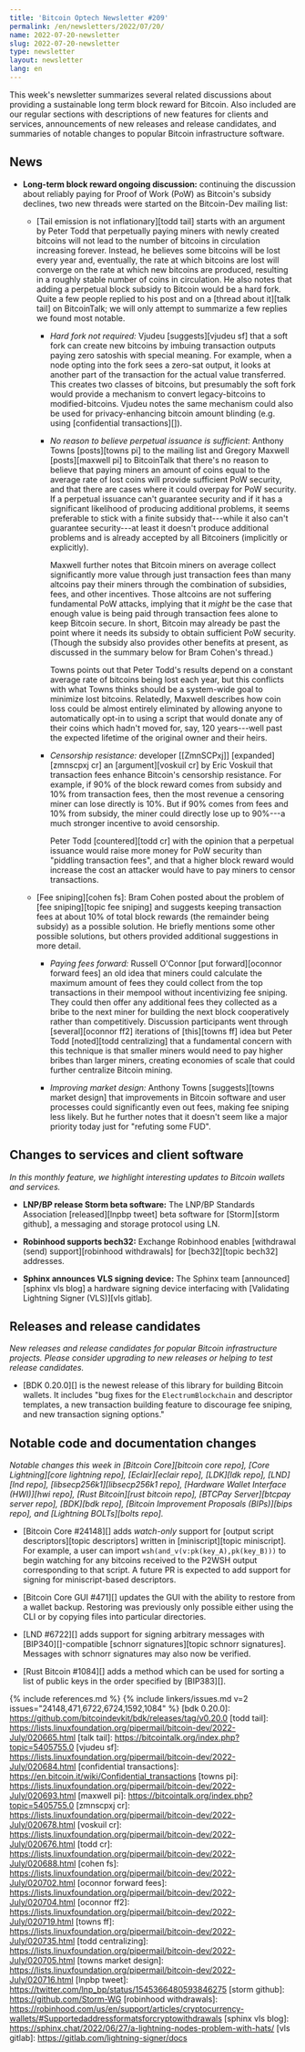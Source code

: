 ```yaml
---
title: 'Bitcoin Optech Newsletter #209'
permalink: /en/newsletters/2022/07/20/
name: 2022-07-20-newsletter
slug: 2022-07-20-newsletter
type: newsletter
layout: newsletter
lang: en
---
```

This week's newsletter summarizes several related discussions about providing
a sustainable long term block reward for Bitcoin.  Also included are our
regular sections with descriptions of new features for clients and
services, announcements of new releases and release candidates, and
summaries of notable changes to popular Bitcoin infrastructure software.

## News

- **Long-term block reward ongoing discussion:** continuing the
  discussion about reliably paying for Proof of Work (PoW) as Bitcoin's
  subsidy declines, two new threads were started on the Bitcoin-Dev
  mailing list:

    - [Tail emission is not inflationary][todd tail] starts with an argument by
      Peter Todd that perpetually paying miners with newly created
      bitcoins will not lead to the number of bitcoins in circulation
      increasing forever.  Instead, he believes some bitcoins will be lost
      every year and, eventually, the rate at which bitcoins are lost will
      converge on the rate at which new bitcoins are produced, resulting in
      a roughly stable number of coins in circulation.  He also notes
      that adding a perpetual block subsidy to Bitcoin would be a hard
      fork.  Quite a few people replied to his post and on a [thread
      about it][talk tail] on BitcoinTalk; we will only attempt to summarize a
      few replies we found most notable.

        - *Hard fork not required:* Vjudeu [suggests][vjudeu sf] that a soft fork
          can create new bitcoins by imbuing transaction outputs paying
          zero satoshis with special meaning.  For example, when a node
          opting into the fork sees a zero-sat output, it looks at
          another part of the transaction for the actual value
          transferred.  This creates two classes of bitcoins, but
          presumably the soft fork would provide a mechanism to convert
          legacy-bitcoins to modified-bitcoins.  Vjudeu notes the same
          mechanism could also be used for privacy-enhancing bitcoin
          amount blinding (e.g. using [confidential transactions][]).

        - *No reason to believe perpetual issuance is sufficient*:
          Anthony Towns [posts][towns pi] to the mailing list and Gregory
          Maxwell [posts][maxwell pi] to BitcoinTalk that there's no reason to
          believe that paying miners an amount of coins equal to the
          average rate of lost coins will provide sufficient PoW
          security, and that there are cases where it could overpay for
          PoW security.  If a perpetual issuance can't guarantee security
          and if it has a significant likelihood of producing additional
          problems, it seems preferable to stick with a finite subsidy
          that---while it also can't guarantee security---at least it
          doesn't produce additional problems and is already
          accepted by all Bitcoiners (implicitly or explicitly).

            Maxwell further notes that Bitcoin miners on average collect
            significantly more value through just transaction fees than
            many altcoins pay their miners through the combination of
            subsidies, fees, and other incentives.  Those altcoins are not
            suffering fundamental PoW attacks, implying that it *might*
            be the case that enough value is being paid through
            transaction fees alone to keep Bitcoin secure.  In short,
            Bitcoin may already be past the point where it needs its
            subsidy to obtain sufficient PoW security.  (Though the
            subsidy also provides other benefits at present, as
            discussed in the summary below for Bram Cohen's thread.)

            Towns points out that Peter Todd's results depend on a
            constant average rate of bitcoins being lost each year, but
            this conflicts with what Towns thinks should be a
            system-wide goal to minimize lost bitcoins.  Relatedly,
            Maxwell describes how coin loss could be almost entirely
            eliminated by allowing anyone to automatically opt-in to
            using a script that would donate any of their coins which
            hadn't moved for, say, 120 years---well past the expected
            lifetime of the original owner and their heirs.

        - *Censorship resistance:* developer [[ZmnSCPxj]] [expanded][zmnscpxj cr] an
          [argument][voskuil cr] by Eric Voskuil that transaction fees enhance
          Bitcoin's censorship resistance.  For example, if 90% of the
          block reward comes from subsidy and 10% from transaction fees,
          then the most revenue a censoring miner can lose directly is
          10%.  But if 90% comes from fees and 10% from subsidy, the
          miner could directly lose up to 90%---a much stronger
          incentive to avoid censorship.

            Peter Todd [countered][todd cr] with the opinion that a perpetual
            issuance would raise more money for PoW security than
            "piddling transaction fees", and that a higher block reward
            would increase the cost an attacker would have to pay miners
            to censor transactions.

    - [Fee sniping][cohen fs]: Bram Cohen posted about the problem of [fee sniping][topic fee sniping]
      and suggests keeping transaction fees at about 10% of total block
      rewards (the remainder being subsidy) as a possible solution.  He
      briefly mentions some other possible solutions, but others
      provided additional suggestions in more detail.

        - *Paying fees forward:* Russell O'Connor [put forward][oconnor forward fees] an old
          idea that miners could calculate the maximum amount of fees
          they could collect from the top transactions in their mempool
          without incentivizing fee sniping.  They could then offer any
          additional fees they collected as a bribe to the next miner
          for building the next block cooperatively rather than
          competitively.  Discussion participants went through
          [several][oconnor ff2] iterations of [this][towns ff] idea but Peter Todd
          [noted][todd centralizing] that a fundamental concern with this technique is
          that smaller miners would need to pay higher bribes than
          larger miners, creating economies of scale that could further
          centralize Bitcoin mining.

        - *Improving market design:* Anthony Towns [suggests][towns market design] that
          improvements in Bitcoin software and user processes could
          significantly even out fees, making fee sniping less likely.
          But he further notes that it doesn't seem like a major
          priority today just for "refuting some FUD".

## Changes to services and client software

*In this monthly feature, we highlight interesting updates to Bitcoin
wallets and services.*

- **LNP/BP release Storm beta software:**
  The LNP/BP Standards Association [released][lnpbp tweet] beta software for [Storm][storm
  github], a messaging and storage protocol using LN.

- **Robinhood supports bech32:**
  Exchange Robinhood enables [withdrawal (send) support][robinhood withdrawals]
  for [bech32][topic bech32] addresses.

- **Sphinx announces VLS signing device:**
  The Sphinx team [announced][sphinx vls blog] a hardware signing device
  interfacing with [Validating Lightning Signer (VLS)][vls gitlab].

## Releases and release candidates

*New releases and release candidates for popular Bitcoin infrastructure
projects.  Please consider upgrading to new releases or helping to test
release candidates.*

- [BDK 0.20.0][] is the newest release of this library for building
  Bitcoin wallets.  It includes "bug fixes for the `ElectrumBlockchain`
  and descriptor templates, a new transaction building feature to
  discourage fee sniping, and new transaction signing options."

## Notable code and documentation changes

*Notable changes this week in [Bitcoin Core][bitcoin core repo], [Core
Lightning][core lightning repo], [Eclair][eclair repo], [LDK][ldk repo],
[LND][lnd repo], [libsecp256k1][libsecp256k1 repo], [Hardware Wallet
Interface (HWI)][hwi repo], [Rust Bitcoin][rust bitcoin repo], [BTCPay
Server][btcpay server repo], [BDK][bdk repo], [Bitcoin Improvement
Proposals (BIPs)][bips repo], and [Lightning BOLTs][bolts repo].*

- [Bitcoin Core #24148][] adds *watch-only* support for [output script
  descriptors][topic descriptors] written in [miniscript][topic
  miniscript].  For example, a user can import
  `wsh(and_v(v:pk(key_A),pk(key_B)))`
  to begin watching for any bitcoins received to the P2WSH output
  corresponding to that script.  A future PR is expected to add support
  for signing for miniscript-based descriptors.

- [Bitcoin Core GUI #471][] updates the GUI with the ability to restore
  from a wallet backup.  Restoring was previously only possible either
  using the CLI or by copying files into particular directories.

- [LND #6722][] adds support for signing arbitrary messages with
  [BIP340][]-compatible [schnorr signatures][topic schnorr signatures].
  Messages with schnorr signatures may also now be verified.

- [Rust Bitcoin #1084][] adds a method which can be used for sorting a
  list of public keys in the order specified by [BIP383][].

{% include references.md %}
{% include linkers/issues.md v=2 issues="24148,471,6722,6724,1592,1084" %}
[bdk 0.20.0]: https://github.com/bitcoindevkit/bdk/releases/tag/v0.20.0
[todd tail]: https://lists.linuxfoundation.org/pipermail/bitcoin-dev/2022-July/020665.html
[talk tail]: https://bitcointalk.org/index.php?topic=5405755.0
[vjudeu sf]: https://lists.linuxfoundation.org/pipermail/bitcoin-dev/2022-July/020684.html
[confidential transactions]: https://en.bitcoin.it/wiki/Confidential_transactions
[towns pi]: https://lists.linuxfoundation.org/pipermail/bitcoin-dev/2022-July/020693.html
[maxwell pi]: https://bitcointalk.org/index.php?topic=5405755.0
[zmnscpxj cr]: https://lists.linuxfoundation.org/pipermail/bitcoin-dev/2022-July/020678.html
[voskuil cr]: https://lists.linuxfoundation.org/pipermail/bitcoin-dev/2022-July/020676.html
[todd cr]: https://lists.linuxfoundation.org/pipermail/bitcoin-dev/2022-July/020688.html
[cohen fs]: https://lists.linuxfoundation.org/pipermail/bitcoin-dev/2022-July/020702.html
[oconnor forward fees]: https://lists.linuxfoundation.org/pipermail/bitcoin-dev/2022-July/020704.html
[oconnor ff2]: https://lists.linuxfoundation.org/pipermail/bitcoin-dev/2022-July/020719.html
[towns ff]: https://lists.linuxfoundation.org/pipermail/bitcoin-dev/2022-July/020735.html
[todd centralizing]: https://lists.linuxfoundation.org/pipermail/bitcoin-dev/2022-July/020705.html
[towns market design]: https://lists.linuxfoundation.org/pipermail/bitcoin-dev/2022-July/020716.html
[lnpbp tweet]: https://twitter.com/lnp_bp/status/1545366480593846275
[storm github]: https://github.com/Storm-WG
[robinhood withdrawals]: https://robinhood.com/us/en/support/articles/cryptocurrency-wallets/#Supportedaddressformatsforcryptowithdrawals
[sphinx vls blog]: https://sphinx.chat/2022/06/27/a-lightning-nodes-problem-with-hats/
[vls gitlab]: https://gitlab.com/lightning-signer/docs
